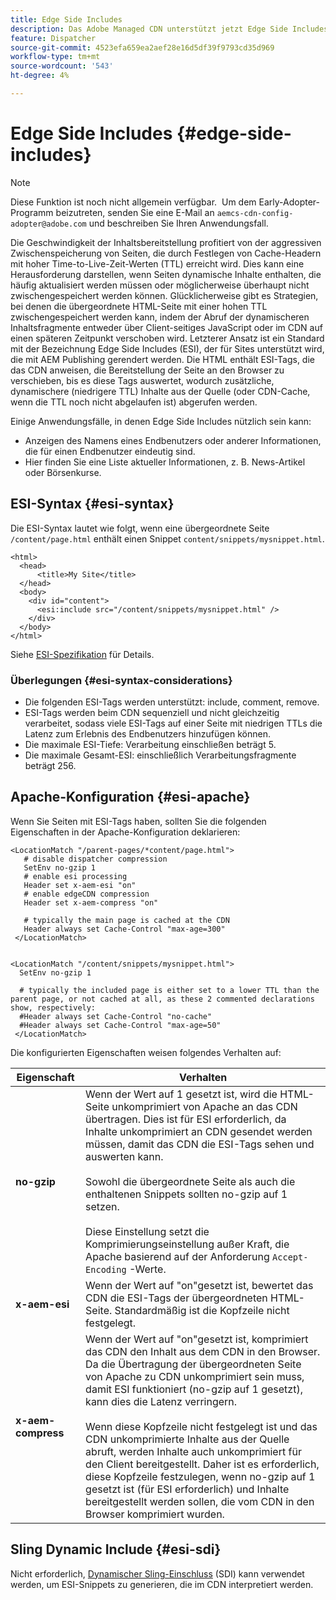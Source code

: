 ```yaml
---
title: Edge Side Includes
description: Das Adobe Managed CDN unterstützt jetzt Edge Side Includes (ESI), eine Markup-Sprache für die dynamische Webinhaltassembly auf Edge-Ebene.
feature: Dispatcher
source-git-commit: 4523efa659ea2aef28e16d5df39f9793cd35d969
workflow-type: tm+mt
source-wordcount: '543'
ht-degree: 4%

---
```


# Edge Side Includes {#edge-side-includes}

>[!NOTE]
>Diese Funktion ist noch nicht allgemein verfügbar.  Um dem Early-Adopter-Programm beizutreten, senden Sie eine E-Mail an `aemcs-cdn-config-adopter@adobe.com` und beschreiben Sie Ihren Anwendungsfall.

Die Geschwindigkeit der Inhaltsbereitstellung profitiert von der aggressiven Zwischenspeicherung von Seiten, die durch Festlegen von Cache-Headern mit hoher Time-to-Live-Zeit-Werten (TTL) erreicht wird. Dies kann eine Herausforderung darstellen, wenn Seiten dynamische Inhalte enthalten, die häufig aktualisiert werden müssen oder möglicherweise überhaupt nicht zwischengespeichert werden können. Glücklicherweise gibt es Strategien, bei denen die übergeordnete HTML-Seite mit einer hohen TTL zwischengespeichert werden kann, indem der Abruf der dynamischeren Inhaltsfragmente entweder über Client-seitiges JavaScript oder im CDN auf einen späteren Zeitpunkt verschoben wird. Letzterer Ansatz ist ein Standard mit der Bezeichnung Edge Side Includes (ESI), der für Sites unterstützt wird, die mit AEM Publishing gerendert werden. Die HTML enthält ESI-Tags, die das CDN anweisen, die Bereitstellung der Seite an den Browser zu verschieben, bis es diese Tags auswertet, wodurch zusätzliche, dynamischere (niedrigere TTL) Inhalte aus der Quelle (oder CDN-Cache, wenn die TTL noch nicht abgelaufen ist) abgerufen werden.

Einige Anwendungsfälle, in denen Edge Side Includes nützlich sein kann:

* Anzeigen des Namens eines Endbenutzers oder anderer Informationen, die für einen Endbenutzer eindeutig sind.
* Hier finden Sie eine Liste aktueller Informationen, z. B. News-Artikel oder Börsenkurse.

## ESI-Syntax {#esi-syntax}

Die ESI-Syntax lautet wie folgt, wenn eine übergeordnete Seite `/content/page.html` enthält einen Snippet `content/snippets/mysnippet.html`.

```
<html>
  <head>
      <title>My Site</title>
  </head>
  <body>
    <div id="content">
      <esi:include src="/content/snippets/mysnippet.html" />
    </div>
  </body>
</html>
```

Siehe [ESI-Spezifikation](https://www.w3.org/TR/esi-lang/) für Details.

### Überlegungen {#esi-syntax-considerations}

* Die folgenden ESI-Tags werden unterstützt: include, comment, remove.
* ESI-Tags werden beim CDN sequenziell und nicht gleichzeitig verarbeitet, sodass viele ESI-Tags auf einer Seite mit niedrigen TTLs die Latenz zum Erlebnis des Endbenutzers hinzufügen können.
* Die maximale ESI-Tiefe: Verarbeitung einschließen beträgt 5.
* Die maximale Gesamt-ESI: einschließlich Verarbeitungsfragmente beträgt 256.


## Apache-Konfiguration {#esi-apache}

Wenn Sie Seiten mit ESI-Tags haben, sollten Sie die folgenden Eigenschaften in der Apache-Konfiguration deklarieren:

```
<LocationMatch "/parent-pages/*content/page.html">
   # disable dispatcher compression
   SetEnv no-gzip 1
   # enable esi processing 
   Header set x-aem-esi "on"
   # enable edgeCDN compression
   Header set x-aem-compress "on"

   # typically the main page is cached at the CDN
   Header always set Cache-Control "max-age=300"
 </LocationMatch>


<LocationMatch "/content/snippets/mysnippet.html">
  SetEnv no-gzip 1

  # typically the included page is either set to a lower TTL than the parent page, or not cached at all, as these 2 commented declarations show, respectively:
  #Header always set Cache-Control "no-cache"
  #Header always set Cache-Control "max-age=50"
 </LocationMatch> 
```

Die konfigurierten Eigenschaften weisen folgendes Verhalten auf:

| Eigenschaft | Verhalten |
|-----------|--------------------------|
| **no-gzip** | Wenn der Wert auf 1 gesetzt ist, wird die HTML-Seite unkomprimiert von Apache an das CDN übertragen. Dies ist für ESI erforderlich, da Inhalte unkomprimiert an CDN gesendet werden müssen, damit das CDN die ESI-Tags sehen und auswerten kann.<br/><br/>Sowohl die übergeordnete Seite als auch die enthaltenen Snippets sollten no-gzip auf 1 setzen.<br/><br/>Diese Einstellung setzt die Komprimierungseinstellung außer Kraft, die Apache basierend auf der Anforderung `Accept-Encoding` -Werte. |
| **x-aem-esi** | Wenn der Wert auf &quot;on&quot;gesetzt ist, bewertet das CDN die ESI-Tags der übergeordneten HTML-Seite.  Standardmäßig ist die Kopfzeile nicht festgelegt. |
| **x-aem-compress** | Wenn der Wert auf &quot;on&quot;gesetzt ist, komprimiert das CDN den Inhalt aus dem CDN in den Browser. Da die Übertragung der übergeordneten Seite von Apache zu CDN unkomprimiert sein muss, damit ESI funktioniert (no-gzip auf 1 gesetzt), kann dies die Latenz verringern.<br/><br/>Wenn diese Kopfzeile nicht festgelegt ist und das CDN unkomprimierte Inhalte aus der Quelle abruft, werden Inhalte auch unkomprimiert für den Client bereitgestellt. Daher ist es erforderlich, diese Kopfzeile festzulegen, wenn no-gzip auf 1 gesetzt ist (für ESI erforderlich) und Inhalte bereitgestellt werden sollen, die vom CDN in den Browser komprimiert wurden. |

## Sling Dynamic Include {#esi-sdi}

Nicht erforderlich, [Dynamischer Sling-Einschluss](https://sling.apache.org/documentation/bundles/dynamic-includes.html) (SDI) kann verwendet werden, um ESI-Snippets zu generieren, die im CDN interpretiert werden.

